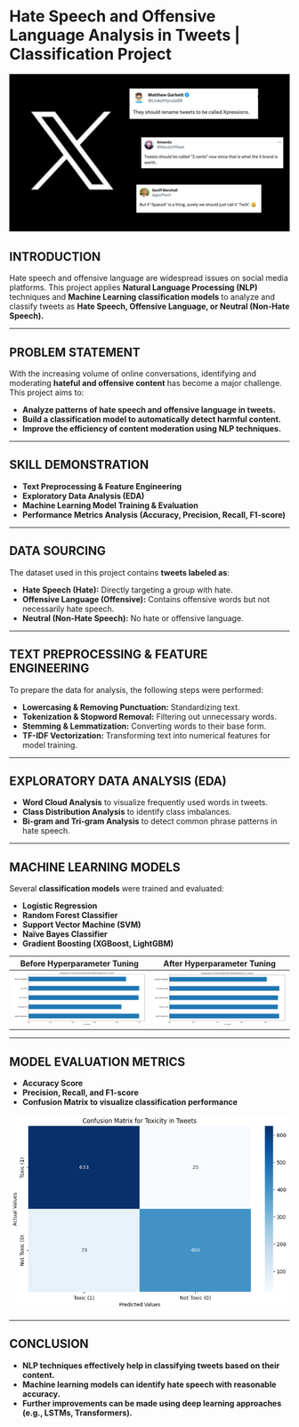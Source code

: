 # **Hate Speech and Offensive Language Analysis in Tweets | Classification Project**  

![](tweet_cover.webp)

## **INTRODUCTION**  
Hate speech and offensive language are widespread issues on social media platforms. This project applies **Natural Language Processing (NLP)** techniques and **Machine Learning classification models** to analyze and classify tweets as **Hate Speech, Offensive Language, or Neutral (Non-Hate Speech).**  

---

## **PROBLEM STATEMENT**  
With the increasing volume of online conversations, identifying and moderating **hateful and offensive content** has become a major challenge. This project aims to:  
- **Analyze patterns of hate speech and offensive language in tweets.**  
- **Build a classification model to automatically detect harmful content.**  
- **Improve the efficiency of content moderation using NLP techniques.**  

---

## **SKILL DEMONSTRATION**  
- **Text Preprocessing & Feature Engineering**  
- **Exploratory Data Analysis (EDA)**  
- **Machine Learning Model Training & Evaluation**  
- **Performance Metrics Analysis (Accuracy, Precision, Recall, F1-score)**  

---

## **DATA SOURCING**  
The dataset used in this project contains **tweets labeled as**:  
- **Hate Speech (Hate):** Directly targeting a group with hate.  
- **Offensive Language (Offensive):** Contains offensive words but not necessarily hate speech.  
- **Neutral (Non-Hate Speech):** No hate or offensive language.  

---

## **TEXT PREPROCESSING & FEATURE ENGINEERING**  
To prepare the data for analysis, the following steps were performed:  
- **Lowercasing & Removing Punctuation:** Standardizing text.  
- **Tokenization & Stopword Removal:** Filtering out unnecessary words.  
- **Stemming & Lemmatization:** Converting words to their base form.  
- **TF-IDF Vectorization:** Transforming text into numerical features for model training.  

---

## **EXPLORATORY DATA ANALYSIS (EDA)**  
- **Word Cloud Analysis** to visualize frequently used words in tweets.  
- **Class Distribution Analysis** to identify class imbalances.  
- **Bi-gram and Tri-gram Analysis** to detect common phrase patterns in hate speech.  

---

## **MACHINE LEARNING MODELS**  
Several **classification models** were trained and evaluated:  
- **Logistic Regression**  
- **Random Forest Classifier**  
- **Support Vector Machine (SVM)**  
- **Naïve Bayes Classifier**  
- **Gradient Boosting (XGBoost, LightGBM)**  

**Before Hyperparameter Tuning**        |    **After Hyperparameter Tuning**
|:--------------------------------------:|:----------------------------------:|
![](untuned_models.png)                 |  ![](tuned_models.png)
---

## **MODEL EVALUATION METRICS**  
- **Accuracy Score**  
- **Precision, Recall, and F1-score**  
- **Confusion Matrix to visualize classification performance**  

![](confusion_matrix.png)

---

## **CONCLUSION**  
- **NLP techniques effectively help in classifying tweets based on their content.**  
- **Machine learning models can identify hate speech with reasonable accuracy.**  
- **Further improvements can be made using deep learning approaches (e.g., LSTMs, Transformers).**  
